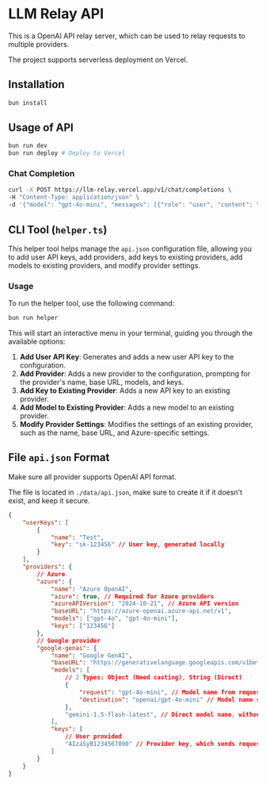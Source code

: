 # LLM Relay API

This is a OpenAI API relay server, which can be used to relay requests to multiple providers.

The project supports serverless deployment on Vercel.

## Installation

```bash
bun install
```

## Usage of API

```bash
bun run dev
bun run deploy # Deploy to Vercel
```

### Chat Completion

```bash
curl -X POST https://llm-relay.vercel.app/v1/chat/completions \
-H "Content-Type: application/json" \
-d '{"model": "gpt-4o-mini", "messages": [{"role": "user", "content": "Hello, how are you?"}]}'
```

## CLI Tool (`helper.ts`)

This helper tool helps manage the `api.json` configuration file, allowing you to add user API keys, add providers, add keys to existing providers, add models to existing providers, and modify provider settings.

### Usage

To run the helper tool, use the following command:

```bash
bun run helper
```

This will start an interactive menu in your terminal, guiding you through the available options:

1. **Add User API Key**: Generates and adds a new user API key to the configuration.
2. **Add Provider**: Adds a new provider to the configuration, prompting for the provider's name, base URL, models, and keys.
3. **Add Key to Existing Provider**: Adds a new API key to an existing provider.
4. **Add Model to Existing Provider**: Adds a new model to an existing provider.
5. **Modify Provider Settings**: Modifies the settings of an existing provider, such as the name, base URL, and Azure-specific settings.

## File `api.json` Format

Make sure all provider supports OpenAI API format.

The file is located in `./data/api.json`, make sure to create it if it doesn't exist, and keep it secure.

```json
{
    "userKeys": [
        {
            "name": "Test",
            "key": "sk-123456" // User key, generated locally
        }
    ],
    "providers": {
        // Azure
        "azure": {
            "name": "Azure OpenAI",
            "azure": true, // Required for Azure providers
            "azureAPIVersion": "2024-10-21", // Azure API version
            "baseURL": "https://azure-openai.azure-api.net/v1",
            "models": ["gpt-4o", "gpt-4o-mini"],
            "keys": ["123456"]
        },
        // Google provider
        "google-genai": {
            "name": "Google GenAI",
            "baseURL": "https://generativelanguage.googleapis.com/v1beta/openai",
            "models": [
                // 2 Types: Object (Need casting), String (Direct)
                {
                    "request": "gpt-4o-mini", // Model name from request to be casted
                    "destination": "openai/gpt-4o-mini" // Model name sent to provider
                },
                "gemini-1.5-flash-latest", // Direct model name, without casting
            ],
            "keys": [
                // User provided
                "AIzaSyB1234567890" // Provider key, which sends requests to the provider
            ]
        }
    }
}
```
